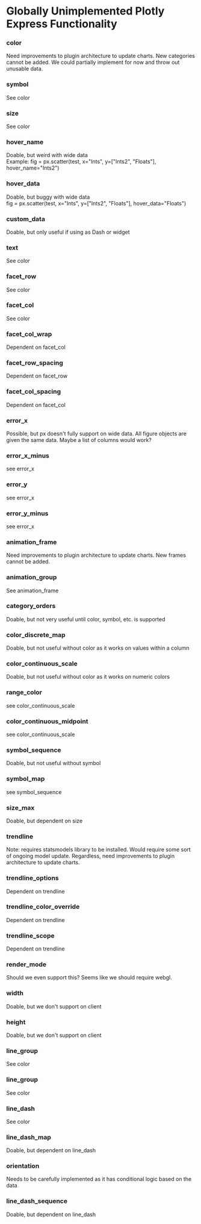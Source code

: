 # Globally Unimplemented Plotly Express Functionality
### color
Need improvements to plugin architecture to update charts.
New categories cannot be added.
We could partially implement for now and throw out unusable data.

### symbol
See color

### size
See color

### hover_name
Doable, but weird with wide data  
Example:
fig = px.scatter(test, x="Ints", y=["Ints2", "Floats"], hover_name="Ints2")

### hover_data
Doable, but buggy with wide data  
fig = px.scatter(test, x="Ints", y=["Ints2", "Floats"], hover_data="Floats")

### custom_data
Doable, but only useful if using as Dash or widget

### text
See color

### facet_row
See color

### facet_col
See color

### facet_col_wrap
Dependent on facet_col

### facet_row_spacing
Dependent on facet_row

### facet_col_spacing
Dependent on facet_col

### error_x
Possible, but px doesn't fully support on wide data.
All figure objects are given the same data.
Maybe a list of columns would work?

### error_x_minus
see error_x

### error_y
see error_x

### error_y_minus
see error_x

### animation_frame
Need improvements to plugin architecture to update charts.
New frames cannot be added.

### animation_group
See animation_frame

### category_orders
Doable, but not very useful until color, symbol, etc. is supported

### color_discrete_map
Doable, but not useful without color as it works on values within a column

### color_continuous_scale
Doable, but not useful without color as it works on numeric colors

### range_color
see color_continuous_scale

### color_continuous_midpoint
see color_continuous_scale

### symbol_sequence
Doable, but not useful without symbol

### symbol_map
see symbol_sequence

### size_max
Doable, but dependent on size

### trendline
Note: requires statsmodels library to be installed. 
Would require some sort of ongoing model update.
Regardless, need improvements to plugin architecture to update charts.

### trendline_options
Dependent on trendline

### trendline_color_override
Dependent on trendline

### trendline_scope
Dependent on trendline

### render_mode
Should we even support this? Seems like we should require webgl.

### width
Doable, but we don't support on client

### height
Doable, but we don't support on client

### line_group
See color

### line_group
See color

### line_dash
See color

### line_dash_map
Doable, but dependent on line_dash

### orientation
Needs to be carefully implemented as it has conditional logic based on the data

### line_dash_sequence
Doable, but dependent on line_dash